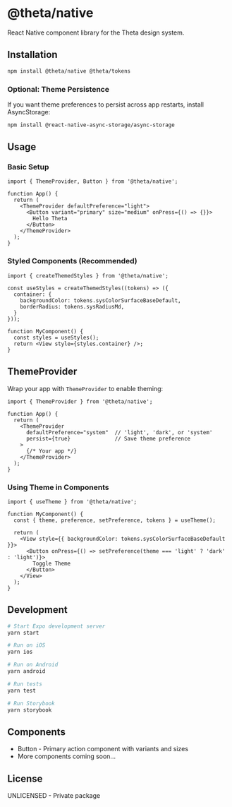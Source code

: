 # @theta/native

React Native component library for the Theta design system.

## Installation

```bash
npm install @theta/native @theta/tokens
```

### Optional: Theme Persistence
If you want theme preferences to persist across app restarts, install AsyncStorage:

```bash
npm install @react-native-async-storage/async-storage
```

## Usage

### Basic Setup
```tsx
import { ThemeProvider, Button } from '@theta/native';

function App() {
  return (
    <ThemeProvider defaultPreference="light">
      <Button variant="primary" size="medium" onPress={() => {}}>
        Hello Theta
      </Button>
    </ThemeProvider>
  );
}
```

### Styled Components (Recommended)
```tsx
import { createThemedStyles } from '@theta/native';

const useStyles = createThemedStyles((tokens) => ({
  container: {
    backgroundColor: tokens.sysColorSurfaceBaseDefault,
    borderRadius: tokens.sysRadiusMd,
  }
}));

function MyComponent() {
  const styles = useStyles();
  return <View style={styles.container} />;
}
```

## ThemeProvider

Wrap your app with `ThemeProvider` to enable theming:

```tsx
import { ThemeProvider } from '@theta/native';

function App() {
  return (
    <ThemeProvider 
      defaultPreference="system"  // 'light', 'dark', or 'system'
      persist={true}              // Save theme preference
    >
      {/* Your app */}
    </ThemeProvider>
  );
}
```

### Using Theme in Components
```tsx
import { useTheme } from '@theta/native';

function MyComponent() {
  const { theme, preference, setPreference, tokens } = useTheme();
  
  return (
    <View style={{ backgroundColor: tokens.sysColorSurfaceBaseDefault }}>
      <Button onPress={() => setPreference(theme === 'light' ? 'dark' : 'light')}>
        Toggle Theme
      </Button>
    </View>
  );
}
```

## Development

```bash
# Start Expo development server
yarn start

# Run on iOS
yarn ios

# Run on Android
yarn android

# Run tests
yarn test

# Run Storybook
yarn storybook
```

## Components

- Button - Primary action component with variants and sizes
- More components coming soon...

## License

UNLICENSED - Private package
